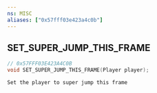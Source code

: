 ```yaml
---
ns: MISC
aliases: ["0x57fff03e423a4c0b"]
---
```

## SET_SUPER_JUMP_THIS_FRAME

```c
// 0x57FFF03E423A4C0B
void SET_SUPER_JUMP_THIS_FRAME(Player player);
```

```
Set the player to super jump this frame
```
